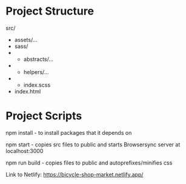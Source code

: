 # Project Structure

src/

- assets/...
- sass/
- - abstracts/...
- - helpers/...
- - index.scss
- index.html

# Project Scripts

npm install - to install packages that it depends on

npm start - copies src files to public and starts Browsersync server at localhost:3000

npm run build - copies files to public and autoprefixes/minifies css

Link to Netlify: https://bicycle-shop-market.netlify.app/

